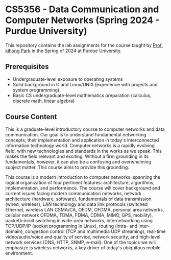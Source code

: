 # CS5356 - Data Communication and Computer Networks (Spring 2024 - Purdue University)

This repository contains the lab assignments for the course taught by 
[Prof. kihong Park](https://www.cs.purdue.edu/homes/park/) in the Spring of 2024 at Purdue University.

## Prerequisites
- Undergraduate-level exposure to operating systems
- Solid background in C and Linux/UNIX (experience with projects and system programming)
- Basic CS undergraduate-level mathematics preparation (calculus, discrete math, linear algebra)

## Course Content
This is a graduate-level introductory course to computer networks and data communication. Our goal is to understand fundamental networking concepts, their implementation and application in today's interconnected information technology world. Computer networks is a rapidly evolving field, with new technologies and standards in the works as we speak. This makes the field relevant and exciting. Without a firm grounding in its fundamentals, however, it can also be a confusing and overwhelming subject matter. This course aims to provide this grounding.

This course is a modern introduction to computer networks, spanning the logical organization of four pertinent features: architecture, algorithms, implementation, and performance. The course will cover background and current issues facing modern communication networks, network architecture (hardware, software), fundamentals of data transmission (wired, wireless), LAN technology and data link protocols (switched Ethernet, wireless LAN CSMA/CA, OFDM, OFDMA, personal area networks, cellular network OFDMA, TDMA, FDMA, CDMA, MIMO, GPS, mobility), packet/circuit switching in wide-area networks, internetworking using TCP/UDP/IP (socket programming in Linux), routing (intra- and inter-domain), congestion control (TCP and multimedia UDP streaming), real-time video/audio/voice and quality of service, network security, and high-level network services (DNS, HTTP, SNMP, e-mail). One of the topics we will emphasize is wireless networks, a key driver of today's ubiquitous mobile environment.
